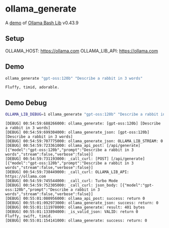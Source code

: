 # ollama_generate

A [demo](../README.md#demos) of [Ollama Bash Lib](https://github.com/attogram/ollama-bash-lib) v0.43.9

## Setup

OLLAMA_HOST: https://ollama.com
OLLAMA_LIB_API: https://ollama.com


## Demo

```bash
ollama_generate "gpt-oss:120b" "Describe a rabbit in 3 words"
```
```
Fluffy, timid, adorable.
```

## Demo Debug

```bash
OLLAMA_LIB_DEBUG=1 ollama_generate "gpt-oss:120b" "Describe a rabbit in 3 words"
```
```
[DEBUG] 00:54:59:688266000: ollama_generate: [gpt-oss:120b] [Describe a rabbit in 3 words]
[DEBUG] 00:54:59:699304000: ollama_generate_json: [gpt-oss:120b] [Describe a rabbit in 3 words]
[DEBUG] 00:54:59:707775000: ollama_generate_json: OLLAMA_LIB_STREAM: 0
[DEBUG] 00:54:59:723361000: ollama_api_post: [/api/generate] [{"model":"gpt-oss:120b","prompt":"Describe a rabbit in 3 words","stream":false,"verbose":false}]
[DEBUG] 00:54:59:731193000: _call_curl: [POST] [/api/generate] [{"model":"gpt-oss:120b","prompt":"Describe a rabbit in 3 words","stream":false,"verbose":false}]
[DEBUG] 00:54:59:738449000: _call_curl: OLLAMA_LIB_API: https://ollama.com
[DEBUG] 00:54:59:745544000: _call_curl: Turbo Mode
[DEBUG] 00:54:59:752305000: _call_curl: json_body: [{"model":"gpt-oss:120b","prompt":"Describe a rabbit in 3 words","stream":false,"verbose":false}]
[DEBUG] 00:55:01:080956000: ollama_api_post: success: return 0
[DEBUG] 00:55:01:092973000: ollama_generate_json: success: return: 0
[DEBUG] 00:55:01:111978000: ollama_generate: result: 401 bytes
[DEBUG] 00:55:01:133894000: _is_valid_json: VALID: return 0
Fluffy, swift, timid.
[DEBUG] 00:55:01:154141000: ollama_generate: success: return: 0
```
